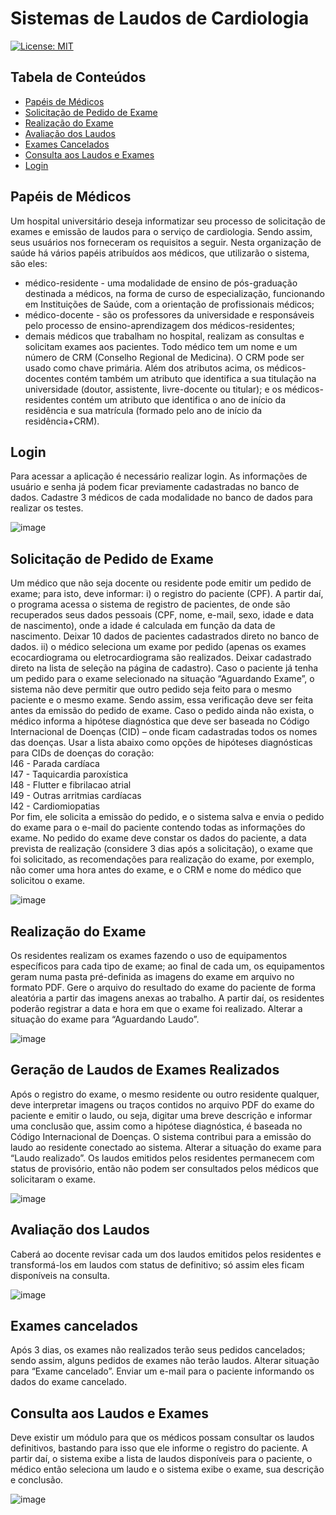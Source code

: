 # Sistemas de Laudos de Cardiologia

[![License: MIT](https://img.shields.io/badge/License-MIT-blue.svg)](LICENSE.md)

## Tabela de Conteúdos
- [Papéis de Médicos](#papéis-de-médicos)
- [Solicitação de Pedido de Exame](#solicitação-de-pedido-de-exame)
- [Realização do Exame](#realização-do-exame)
- [Avaliação dos Laudos](#avaliação-dos-laudos)
- [Exames Cancelados](#exames-cancelados)
- [Consulta aos Laudos e Exames](#consulta-aos-laudos-e-exames)
- [Login](#login)

## Papéis de Médicos
Um hospital universitário deseja informatizar seu processo de solicitação de exames e emissão de laudos para o serviço de cardiologia. Sendo assim, seus usuários nos forneceram os requisitos a seguir.
Nesta organização de saúde há vários papéis atribuídos aos médicos, que utilizarão o sistema, são eles:
- médico-residente - uma modalidade de ensino de pós-graduação destinada a médicos, na forma de curso de especialização, funcionando em Instituições de Saúde, com a orientação de profissionais médicos;
- médico-docente - são os professores da universidade e responsáveis pelo processo de ensino-aprendizagem dos médicos-residentes;
- demais médicos que trabalham no hospital, realizam as consultas e solicitam exames aos pacientes.
Todo médico tem um nome e um número de CRM (Conselho Regional de Medicina). O CRM pode ser usado como chave primária.
Além dos atributos acima, os médicos-docentes contém também um atributo que identifica a sua titulação na universidade (doutor, assistente, livre-docente ou titular); e os médicos-residentes contém um atributo que identifica o ano de início da residência e sua matrícula (formado pelo ano de início da residência+CRM).

## Login
Para acessar a aplicação é necessário realizar login. As informações de usuário e senha já podem ficar previamente cadastradas no banco de dados. Cadastre 3 médicos de cada modalidade no banco de dados para realizar os testes.

![image](https://github.com/YuryOAraujo/TP1-DesenvolvimentoDeAplicacoesWeb/assets/127779626/701587f9-af83-4ecf-96d0-5a82ac69b81a)

## Solicitação de Pedido de Exame
Um médico que não seja docente ou residente pode emitir um pedido de exame; para isto, deve informar:
i) o registro do paciente (CPF). A partir daí, o programa acessa o sistema de registro de pacientes, de onde são recuperados seus dados pessoais (CPF, nome, e-mail, sexo, idade e data de nascimento), onde a idade é calculada em função da data de nascimento. Deixar 10 dados de pacientes cadastrados direto no banco de dados.
ii) o médico seleciona um exame por pedido (apenas os exames ecocardiograma ou eletrocardiograma são realizados. Deixar cadastrado direto na lista de seleção na página de cadastro).
Caso o paciente já tenha um pedido para o exame selecionado na situação “Aguardando Exame”, o sistema não deve permitir que outro pedido seja feito para o mesmo paciente e o mesmo exame.
Sendo assim, essa verificação deve ser feita antes da emissão do pedido de exame.
Caso o pedido ainda não exista, o médico informa a hipótese diagnóstica que deve ser baseada no Código Internacional de Doenças (CID) – onde ficam cadastradas todos os nomes das doenças.
Usar a lista abaixo como opções de hipóteses diagnósticas para CIDs de doenças do coração:
<br>I46 - Parada cardíaca
<br>I47 - Taquicardia paroxística
<br>I48 - Flutter e fibrilacao atrial
<br>I49 - Outras arritmias cardíacas
<br>I42 - Cardiomiopatias
<br>Por fim, ele solicita a emissão do pedido, e o sistema salva e envia o pedido do exame para o e-mail do paciente contendo todas as informações do exame.
No pedido do exame deve constar os dados do paciente, a data prevista de realização (considere 3 dias após a solicitação), o exame que foi solicitado, as recomendações para realização do exame, por exemplo, não comer uma hora antes do exame, e o CRM e nome do médico que solicitou o exame.

![image](https://github.com/YuryOAraujo/TP1-DesenvolvimentoDeAplicacoesWeb/assets/127779626/c8b4729a-df3b-41d0-a82d-27b684bc463b)

## Realização do Exame
Os residentes realizam os exames fazendo o uso de equipamentos específicos para cada tipo de exame; ao final de cada um, os equipamentos geram numa pasta pré-definida as imagens do exame em arquivo no formato PDF. Gere o arquivo do resultado do exame do paciente de forma aleatória a partir das imagens anexas ao trabalho.
A partir daí, os residentes poderão registrar a data e hora em que o exame foi realizado. Alterar a situação do exame para “Aguardando Laudo”.

![image](https://github.com/YuryOAraujo/TP1-DesenvolvimentoDeAplicacoesWeb/assets/127779626/b4333e1b-d4e8-4025-80fe-73c61ee0f93d)

## Geração de Laudos de Exames Realizados
Após o registro do exame, o mesmo residente ou outro residente qualquer, deve interpretar imagens ou traços contidos no arquivo PDF do exame do paciente e emitir o laudo, ou seja, digitar uma breve descrição e informar uma conclusão que, assim como a hipótese diagnóstica, é baseada no Código Internacional de Doenças. O sistema contribui para a emissão do laudo ao residente conectado ao sistema. Alterar a situação do exame para “Laudo realizado”.
Os laudos emitidos pelos residentes permanecem com status de provisório, então não podem ser consultados pelos médicos que solicitaram o exame.

![image](https://github.com/YuryOAraujo/TP1-DesenvolvimentoDeAplicacoesWeb/assets/127779626/99433855-b066-4299-82d9-1c4d01afcd3d)

## Avaliação dos Laudos
Caberá ao docente revisar cada um dos laudos emitidos pelos residentes e transformá-los em laudos com status de definitivo; só assim eles ficam disponíveis na consulta.

![image](https://github.com/YuryOAraujo/TP1-DesenvolvimentoDeAplicacoesWeb/assets/127779626/e648eb6a-622e-40bb-99c2-4520524b35f3)

## Exames cancelados
Após 3 dias, os exames não realizados terão seus pedidos cancelados; sendo assim, alguns pedidos de exames não terão laudos. Alterar situação para “Exame cancelado”. Enviar um e-mail para o paciente informando os dados do exame cancelado.

## Consulta aos Laudos e Exames
Deve existir um módulo para que os médicos possam consultar os laudos definitivos, bastando para isso que ele informe o registro do paciente. A partir daí, o sistema exibe a lista de laudos disponíveis para o paciente, o médico então seleciona um laudo e o sistema exibe o exame, sua descrição e conclusão.

![image](https://github.com/YuryOAraujo/TP1-DesenvolvimentoDeAplicacoesWeb/assets/127779626/9b33e0f8-e99a-47f6-94d9-a941c28dadf9)

